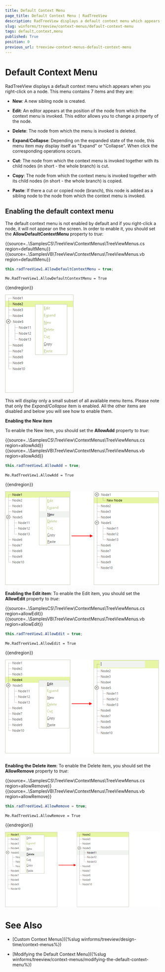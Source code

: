 ```yaml
---
title: Default Context Menu
page_title: Default Context Menu | RadTreeView
description: RadTreeView displays a default context menu which appears when you right-click on a node.
slug: winforms/treeview/context-menus/default-context-menu
tags: default,context,menu
published: True
position: 0
previous_url: treeview-context-menus-default-context-menu
---
```


# Default Context Menu

RadTreeView displays a default context menu which appears when you right-click on a node. This menu contains 7 items and they are:

* __New__: A new sibling node is created.

* __Edit__: An editor appears at the position of the node from which the context menu is invoked. This editor allows you to change a property of the node.

* __Delete__: The node from which the menu is invoked is deleted.    

* __Expand__/__Collapse__: Depending on the expanded state of the node, this menu item may display itself as "Expand" or "Collapse". When click the corresponding operations occurs.

* __Cut__: The node from which the context menu is invoked together with its child nodes (in short - the whole branch) is cut.

* __Copy__: The node from which the context menu is invoked together with its child nodes (in short - the whole branch) is copied.

* __Paste__: If there a cut or copied node (branch), this node is added as a sibling node to the node from which the context menu is invoked.

## Enabling the default context menu

The default context menu is not enabled by default and if you right-click a node, it will not appear on the screen. In order to enable it, you should set the __AllowDefaultContextMenu__ property to *true*:

{{source=..\SamplesCS\TreeView\ContextMenus\TreeViewMenus.cs region=defaultMenu}} 
{{source=..\SamplesVB\TreeView\ContextMenus\TreeViewMenus.vb region=defaultMenu}} 

````C#
this.radTreeView1.AllowDefaultContextMenu = true;

````
````VB.NET
Me.RadTreeView1.AllowDefaultContextMenu = True

````

{{endregion}} 


![treeview-context-menus-default-context-menu 001](images/treeview-context-menus-default-context-menu001.png)

This will display only a small subset of all available menu items. Please note that only the *Expand/Collapse* item is enabled. All the other items are disabled and below you will see how to enable them.

__Enabling the New item__

To enable the New item, you should set the __AllowAdd__ property to *true*:

{{source=..\SamplesCS\TreeView\ContextMenus\TreeViewMenus.cs region=allowAdd}} 
{{source=..\SamplesVB\TreeView\ContextMenus\TreeViewMenus.vb region=allowAdd}} 

````C#
this.radTreeView1.AllowAdd = true;

````
````VB.NET
Me.RadTreeView1.AllowAdd = True

````

{{endregion}} 


![treeview-context-menus-default-context-menu 002](images/treeview-context-menus-default-context-menu002.png)

__Enabling the Edit item__: To enable the Edit item, you should set the __AllowEdit__ property to *true*:

{{source=..\SamplesCS\TreeView\ContextMenus\TreeViewMenus.cs region=allowEdit}} 
{{source=..\SamplesVB\TreeView\ContextMenus\TreeViewMenus.vb region=allowEdit}} 

````C#
this.radTreeView1.AllowEdit = true;

````
````VB.NET
Me.RadTreeView1.AllowEdit = True

````

{{endregion}} 

![treeview-context-menus-default-context-menu 005](images/treeview-context-menus-default-context-menu005.png)

__Enabling the Delete item__: To enable the Delete item, you should set the __AllowRemove__ property to *true*:

{{source=..\SamplesCS\TreeView\ContextMenus\TreeViewMenus.cs region=allowRemove}} 
{{source=..\SamplesVB\TreeView\ContextMenus\TreeViewMenus.vb region=allowRemove}} 

````C#
this.radTreeView1.AllowRemove = true;

````
````VB.NET
Me.RadTreeView1.AllowRemove = True

````

{{endregion}} 

![treeview-context-menus-default-context-menu 004](images/treeview-context-menus-default-context-menu004.png)

# See Also
* [Custom Context Menus]({%slug winforms/treeview/design-time/context-menus%})

* [Modifying the Default Context Menu]({%slug winforms/treeview/context-menus/modifying-the-default-context-menu%})

